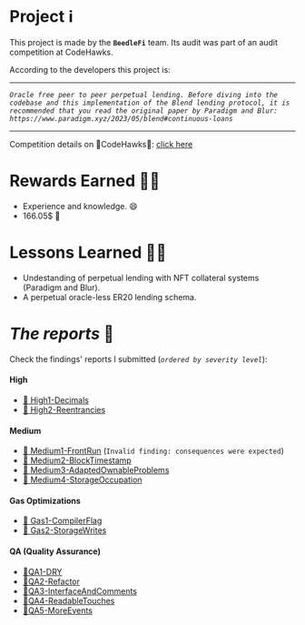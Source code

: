 # Project ℹ️

This project is made by the **`BeedleFi`** team. Its audit was part of an audit competition at CodeHawks.

According to the developers this project is:

---

_`Oracle free peer to peer perpetual lending. Before diving into the codebase and this implementation of the Blend lending protocol, it is recommended that you read the original paper by Paradigm and Blur: https://www.paradigm.xyz/2023/05/blend#continuous-loans`_

---

Competition details on 🦅CodeHawks🦅: [click here](https://www.codehawks.com/contests/clkbo1fa20009jr08nyyf9wbx)

# Rewards Earned 💸🧠

- Experience and knowledge. 😄
- 166.05$ 💸

# Lessons Learned 🧑‍💻

- Undestanding of perpetual lending with NFT collateral systems (Paradigm and Blur).
- A perpetual oracle-less ER20 lending schema.

# _The reports_ 📝

Check the findings' reports I submitted (_`ordered by severity level`_):

#### High

- [🔗 High1-Decimals](https://github.com/CarlosAlegreUr/Audits-By-CarlosAlegreUr/blob/main/reports/2023-07-beedle/Vulnerabilities-Reports/High1-Decimals-CarlosAlegreUr.md)
- [🔗 High2-Reentrancies](https://github.com/CarlosAlegreUr/Audits-By-CarlosAlegreUr/blob/main/reports/2023-07-beedle/Vulnerabilities-Reports/High2-Reentrancies-CarlosAlegreUr.md)

#### Medium

- [🔗 Medium1-FrontRun](https://github.com/CarlosAlegreUr/Audits-By-CarlosAlegreUr/blob/main/reports/2023-07-beedle/Vulnerabilities-Reports/Medium1-FrontRun-CarlosAlegreUr.md) (`Invalid finding: consequences were expected`)
- [🔗 Medium2-BlockTimestamp](https://github.com/CarlosAlegreUr/Audits-By-CarlosAlegreUr/blob/main/reports/2023-07-beedle/Vulnerabilities-Reports/Medium2-BlockTimestamp-CarlosAlegreUr.md)
- [🔗 Medium3-AdaptedOwnableProblems](https://github.com/CarlosAlegreUr/Audits-By-CarlosAlegreUr/blob/main/reports/2023-07-beedle/Vulnerabilities-Reports/Medium3-AdaptedOwnableProblems-CarlosAlegreUr.md)
- [🔗 Medium4-StorageOccupation](https://github.com/CarlosAlegreUr/Audits-By-CarlosAlegreUr/blob/main/reports/2023-07-beedle/Vulnerabilities-Reports/Medium4-StorageOccupation-CarlosAlegreUr.md)

#### Gas Optimizations

- [🔗 Gas1-CompilerFlag](https://github.com/CarlosAlegreUr/Audits-By-CarlosAlegreUr/blob/main/reports/2023-07-beedle/Gas-Reports/Gas1-CompilerFlag-CarlosAlegreUr.md)
- [🔗 Gas2-StorageWrites](https://github.com/CarlosAlegreUr/Audits-By-CarlosAlegreUr/blob/main/reports/2023-07-beedle/Gas-Reports/Gas2-StorageWrites-CarlosAlegreUr.md)

#### QA (Quality Assurance)

- [🔗QA1-DRY](https://github.com/CarlosAlegreUr/Audits-By-CarlosAlegreUr/blob/main/reports/2023-07-beedle/QA-Reports/QA1-DRY-CarlosAlegreUr.md)
- [🔗QA2-Refactor](https://github.com/CarlosAlegreUr/Audits-By-CarlosAlegreUr/blob/main/reports/2023-07-beedle/QA-Reports/QA2-Refactor-CarlosAlegreUr.md)
- [🔗QA3-InterfaceAndComments](https://github.com/CarlosAlegreUr/Audits-By-CarlosAlegreUr/blob/main/reports/2023-07-beedle/QA-Reports/QA3-InterfaceAndComments-CarlosAlegreUr.md)
- [🔗QA4-ReadableTouches](https://github.com/CarlosAlegreUr/Audits-By-CarlosAlegreUr/blob/main/reports/2023-07-beedle/QA-Reports/QA4-ReadableTouches-CarlosAlegreUr.md)
- [🔗QA5-MoreEvents](https://github.com/CarlosAlegreUr/Audits-By-CarlosAlegreUr/blob/main/reports/2023-07-beedle/QA-Reports/QA5-MoreEvents-CarlosAlegreUr.md)
